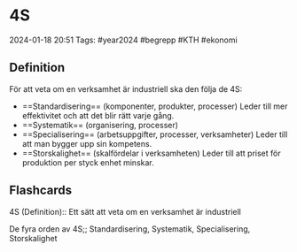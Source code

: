 # 4S

2024-01-18 20:51
Tags: #year2024 #begrepp #KTH #ekonomi

## Definition

För att veta om en verksamhet är industriell ska den följa de 4S:

- ==Standardisering== (komponenter, produkter, processer)
Leder till mer effektivitet och att det blir rätt varje gång.
- ==Systematik== (organisering, processer)
- ==Specialisering== (arbetsuppgifter, processer, verksamheter)
Leder till att man bygger upp sin kompetens.
- ==Storskalighet== (skalfördelar i verksamheten)
Leder till att priset för produktion per styck enhet minskar.

## Flashcards

4S (Definition):: Ett sätt att veta om en verksamhet är industriell
<!--SR:!2024-01-23,1,230!2024-01-25,3,250-->

De fyra orden av 4S;; Standardisering, Systematik, Specialisering, Storskalighet
<!--SR:!2024-01-23,1,230!2024-01-24,3,250-->
